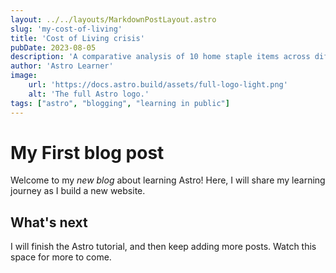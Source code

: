 ```yaml
---
layout: ../../layouts/MarkdownPostLayout.astro
slug: 'my-cost-of-living'
title: 'Cost of Living crisis'
pubDate: 2023-08-05
description: 'A comparative analysis of 10 home staple items across different retailers in the united Kingdom'
author: 'Astro Learner'
image:
    url: 'https://docs.astro.build/assets/full-logo-light.png'
    alt: 'The full Astro logo.'
tags: ["astro", "blogging", "learning in public"]
---
```


# My First blog post
Welcome to my _new blog_ about learning Astro! Here, I will share my learning journey as I build a new website.

## What's next

I will finish the Astro tutorial, and then keep adding more posts. Watch this space for more to come.
